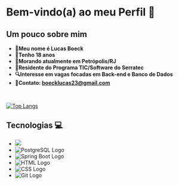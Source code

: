 <h1>Bem-vindo(a) ao meu Perfil 🙂 </h1>
<h2>Um pouco sobre mim</h2>


* **👤Meu nome é Lucas Boeck**
* **📆Tenho 18 anos**
* **🏡Morando atualmente em Petrópolis/RJ**
* **📖Residente do Programa TIC/Software do Serratec**
* **🔍Interesse em vagas focadas em Back-end e Banco de Dados**
* **💼Contato: boecklucas23@gmail.com**

</br>

  
[![Top Langs](https://github-readme-stats.vercel.app/api/top-langs/?username=LucasBoeck23&layout=compact&theme=darcula)](https://github.com/anuraghazra/github-readme-stats)

<h2>Tecnologias 💻</h2>
  <ul>
        <li><img src="https://img.shields.io/badge/Java-007396?style=for-the-badge&logo=java&logoColor=white"></li>
        <li><img src="https://img.shields.io/badge/PostgreSQL-336791?style=for-the-badge&logo=postgresql&logoColor=white" alt="PostgreSQL Logo" class="logo"></li>
        <li><img src="https://img.shields.io/badge/Spring_Boot-6DB33F?style=for-the-badge&logo=spring-boot&logoColor=white" alt="Spring Boot Logo" class="logo"></li>
        <li><img src="https://img.shields.io/badge/HTML5-E34F26?style=for-the-badge&logo=html5&logoColor=white" alt="HTML Logo" class="logo"></li>
        <li><img src="https://img.shields.io/badge/CSS3-1572B6?style=for-the-badge&logo=css3&logoColor=white" alt="CSS Logo" class="logo"></li>
        <li><img src="https://img.shields.io/badge/Git-F05032?style=for-the-badge&logo=git&logoColor=white" alt="Git Logo" class="logo"></li>
    </ul>
  
</ul>



